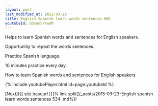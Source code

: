 ```yaml
---
layout: post
last_modified_at: 2021-03-29
title: English Spanish learn words sentences 609 
youtubeId: SDGnnVPrwdM
---
```

 
 
Helps to learn Spanish words and sentences for English speakers.

Opportunitiy to repeat the words sentences. 

Practice Spanish language. 
 
10 minutes practice every day. 
 
How to learn Spanish words and sentences for English speakers 
 
{% include youtubePlayer.html id=page.youtubeId %}
 
 
[Next]({{ site.baseurl }}{% link  split2/_posts/2015-09-23-English spanish learn words sentences 534 .md%})
 
